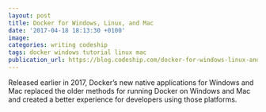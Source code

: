 ```yaml
---
layout: post
title: Docker for Windows, Linux, and Mac
date: '2017-04-18 18:13:30 +0100'
image:
categories: writing codeship
tags: docker windows tutorial linux mac 
publication_url: https://blog.codeship.com/docker-for-windows-linux-and-mac/?utm_content=buffer8e9bf&utm_medium=social&utm_source=twitter.com&utm_campaign=buffer
---
```


Released earlier in 2017, Docker’s new native applications for Windows and Mac replaced the older methods for running Docker on Windows and Mac and created a better experience for developers using those platforms.
